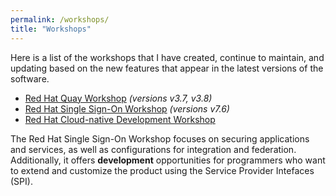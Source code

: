 ```yaml
---
permalink: /workshops/
title: "Workshops"
---
```


Here is a list of the workshops that I have created, continue to maintain, and updating based on the new features that appear in the latest versions of the software.

* [Red Hat Quay Workshop](/quay-workshop) *(versions v3.7, v3.8)*
* [Red Hat Single Sign-On Workshop](/rhsso-workshop) *(versions v7.6)*
* [Red Hat Cloud-native Development Workshop](/cloud-native-development-workshop)

The Red Hat Single Sign-On Workshop focuses on securing applications and services, as well as configurations for integration and federation. Additionally, it offers **development** opportunities for programmers who want to extend and customize the product using the Service Provider Intefaces (SPI).

<!--
TODO
Explaing version tagging if we would like to check different versions
-->

